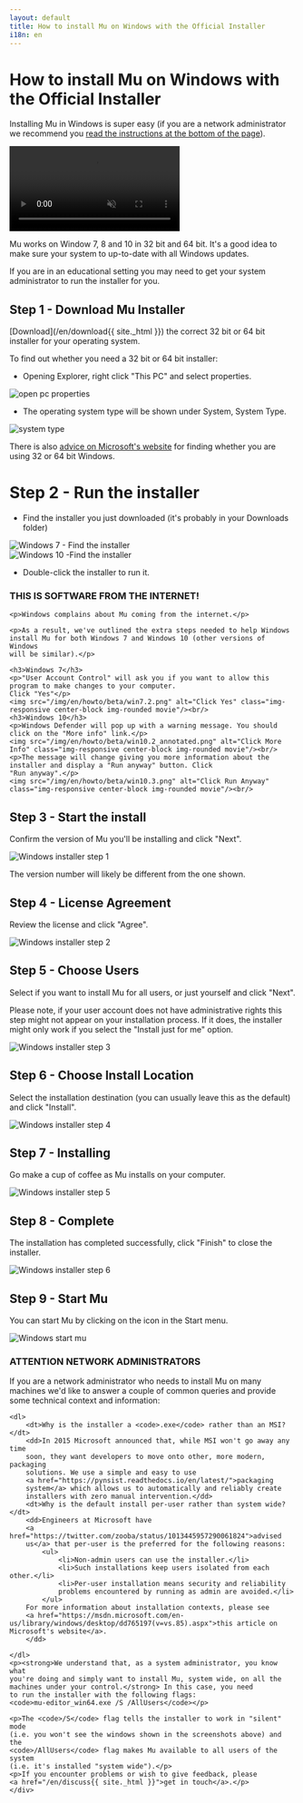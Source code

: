 ```yaml
---
layout: default
title: How to install Mu on Windows with the Official Installer
i18n: en
---
```


# How to install Mu on Windows with the Official Installer 

Installing Mu in Windows is super easy (if you are a network administrator we
recommend you [read the instructions at the bottom of the page](#admins)).

<div class="row">
  <video autoplay loop muted playsinline><source src="/img/en/howto/windows_mu_installer.mp4" " type="video/mp4" alt="mu windows installer" class="img-responsive center-block img-rounded movie"></video>
  <br/>
</div>

Mu works on Window 7, 8 and 10 in 32 bit and 64 bit. It's a good idea to make sure your system to up-to-date with all Windows updates.

If you are in an educational setting you may need to get your system administrator to run the installer for you.

## Step 1 - Download Mu Installer

[Download](/en/download{{ site._html }}) the correct 32 bit or 64 bit installer for your operating system.

To find out whether you need a 32 bit or 64 bit installer:

+ Opening Explorer, right click "This PC" and select properties.

<div class="row">
  <img src="/img/en/howto/windows_open_pc_properties_annotated.png" alt="open pc properties" class="img-responsive center-block img-rounded movie"/>
  <br/>
</div>

+ The operating system type will be shown under System, System Type.

<div class="row">
  <img src="/img/en/howto/windows_system_properties_annotated.png" alt="system type" class="img-responsive center-block img-rounded movie"/>
  <br/>
</div>

There is also [advice on Microsoft's website](https://support.microsoft.com/en-us/help/15056/windows-7-32-64-bit-faq) for finding whether you are using 32 or 64 bit Windows.

# Step 2 - Run the installer

+ Find the installer you just downloaded (it's probably in your Downloads folder)

<div class="row">
  <img src="/img/en/howto/beta/win7.1.png" alt="Windows 7 - Find the installer" class="img-responsive center-block img-rounded movie"/>
  <br/>
</div>

<div class="row">
  <img src="/img/en/howto/beta/win10.1.png" alt="Windows 10 -Find the installer" class="img-responsive center-block img-rounded movie"/>
  <br/>
</div>

+ Double-click the installer to run it.

<div class="alert alert-warning" role="alert">
    <h3>THIS IS SOFTWARE FROM THE INTERNET!</h3>
    
    <p>Windows complains about Mu coming from the internet.</p>

    <p>As a result, we've outlined the extra steps needed to help Windows
    install Mu for both Windows 7 and Windows 10 (other versions of Windows
    will be similar).</p>

    <h3>Windows 7</h3>
    <p>"User Account Control" will ask you if you want to allow this program to make changes to your computer.
    Click "Yes"</p>
    <img src="/img/en/howto/beta/win7.2.png" alt="Click Yes" class="img-responsive center-block img-rounded movie"/><br/>
    <h3>Windows 10</h3>
    <p>Windows Defender will pop up with a warning message. You should click on the "More info" link.</p>
    <img src="/img/en/howto/beta/win10.2_annotated.png" alt="Click More Info" class="img-responsive center-block img-rounded movie"/><br/>
    <p>The message will change giving you more information about the installer and display a "Run anyway" button. Click
    "Run anyway".</p>
    <img src="/img/en/howto/beta/win10.3.png" alt="Click Run Anyway" class="img-responsive center-block img-rounded movie"/><br/>
</div>

## Step 3 - Start the install

Confirm the version of Mu you'll be installing and click "Next".

<div class="row">
  <img src="/img/en/howto/winstall1.png" alt="Windows installer step 1" class="img-responsive center-block img-rounded movie"/>
  <br/>
</div>

The version number will likely be different from the one shown.

## Step 4 - License Agreement

Review the license and click "Agree".

<div class="row">
  <img src="/img/en/howto/winstall2.png" alt="Windows installer step 2" class="img-responsive center-block img-rounded movie"/>
  <br/>
</div>

## Step 5 - Choose Users

Select if you want to install Mu for all users, or just yourself and click "Next".

Please note, if your user account does not have administrative rights this step might not appear on your installation process.
If it does, the installer might only work if you select the "Install just for me" option.

<div class="row">
  <img src="/img/en/howto/winstall3.png" alt="Windows installer step 3" class="img-responsive center-block img-rounded movie"/>
  <br/>
</div>

## Step 6 - Choose Install Location

Select the installation destination (you can usually leave this as the default) and click "Install".

<div class="row">
  <img src="/img/en/howto/winstall4.png" alt="Windows installer step 4" class="img-responsive center-block img-rounded movie"/>
  <br/>
</div>

## Step 7 - Installing

Go make a cup of coffee as Mu installs on your computer.

<div class="row">
  <img src="/img/en/howto/winstall5.png" alt="Windows installer step 5" class="img-responsive center-block img-rounded movie"/>
  <br/>
</div>

## Step 8 - Complete

The installation has completed successfully, click "Finish" to close the installer.

<div class="row">
  <img src="/img/en/howto/winstall6.png" alt="Windows installer step 6" class="img-responsive center-block img-rounded movie"/>
  <br/>
</div>

## Step 9 - Start Mu

You can start Mu by clicking on the icon in the Start menu.

<div class="row">
  <img src="/img/en/howto/windows_start_mu.png" alt="Windows start mu" class="img-responsive center-block img-rounded movie"/>
  <br/>
</div>

<div id="admins" class="panel panel-warning">
    <div class="panel-heading"><h3 class="panel-title"><strong>ATTENTION NETWORK ADMINISTRATORS</strong></h3></div>
    <div class="panel-body">
    <p>If you are a network administrator who needs to install Mu on
    many machines we'd like to answer a couple of common queries and provide
    some technical context and information:</p>

    <dl>
        <dt>Why is the installer a <code>.exe</code> rather than an MSI?</dt>
        <dd>In 2015 Microsoft announced that, while MSI won't go away any time
        soon, they want developers to move onto other, more modern, packaging
        solutions. We use a simple and easy to use
        <a href="https://pynsist.readthedocs.io/en/latest/">packaging
        system</a> which allows us to automatically and reliably create 
        installers with zero manual intervention.</dd>
        <dt>Why is the default install per-user rather than system wide?</dt>
        <dd>Engineers at Microsoft have
        <a href="https://twitter.com/zooba/status/1013445957290061824">advised
        us</a> that per-user is the preferred for the following reasons:
            <ul>
                <li>Non-admin users can use the installer.</li>
                <li>Such installations keep users isolated from each other.</li>
                <li>Per-user installation means security and reliability
                problems encountered by running as admin are avoided.</li>
            </ul>
        For more information about installation contexts, please see
        <a href="https://msdn.microsoft.com/en-us/library/windows/desktop/dd765197(v=vs.85).aspx">this article on Microsoft's website</a>.
        </dd>

    </dl>
    <p><strong>We understand that, as a system administrator, you know what
    you're doing and simply want to install Mu, system wide, on all the
    machines under your control.</strong> In this case, you need
    to run the installer with the following flags:
    <code>mu-editor_win64.exe /S /AllUsers</code></p>

    <p>The <code>/S</code> flag tells the installer to work in "silent" mode
    (i.e. you won't see the windows shown in the screenshots above) and the
    <code>/AllUsers</code> flag makes Mu available to all users of the system 
    (i.e. it's installed "system wide").</p>
    <p>If you encounter problems or wish to give feedback, please
    <a href="/en/discuss{{ site._html }}">get in touch</a>.</p>
    </div>
</div>
